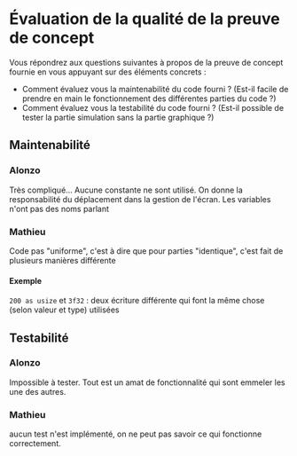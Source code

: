 # Évaluation de la qualité de la preuve de concept

Vous répondrez aux questions suivantes à propos de la preuve de concept fournie en vous appuyant sur des éléments concrets :

* Comment évaluez vous la maintenabilité du code fourni ? (Est-il facile de prendre en main le fonctionnement des différentes parties du code ?)
* Comment évaluez vous la testabilité du code fourni ? (Est-il possible de tester la partie simulation sans la partie graphique ?)


## Maintenabilité
### Alonzo 
Très compliqué...
Aucune constante ne sont utilisé. On donne la responsabilité du déplacement dans la gestion de l'écran. Les variables
n'ont pas des noms parlant 
### Mathieu
Code pas "uniforme", c'est à dire que pour parties "identique", c'est fait de plusieurs manières différente
#### Exemple
`200 as usize` et `3f32` : deux écriture différente qui font la même chose (selon valeur et type) utilisées
## Testabilité
### Alonzo
Impossible à tester. Tout est un amat de fonctionnalité qui sont emmeler les une des autres.

### Mathieu

aucun test n'est implémenté, on ne peut pas savoir ce qui fonctionne correctement.
